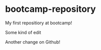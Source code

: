 # bootcamp-repository
My first repositiory at bootcamp!

Some kind of edit

Another change on Github!
